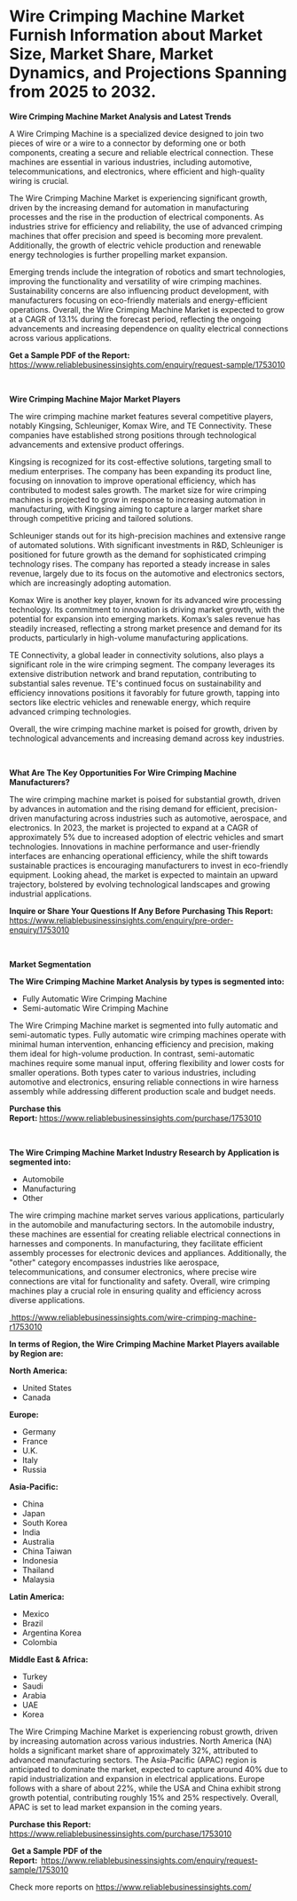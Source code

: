 <p><h1>Wire Crimping Machine Market Furnish Information about Market Size, Market Share, Market Dynamics, and Projections Spanning from 2025 to 2032.</h1></p><p><strong>Wire Crimping Machine Market Analysis and Latest Trends</strong></p>
<p><p>A Wire Crimping Machine is a specialized device designed to join two pieces of wire or a wire to a connector by deforming one or both components, creating a secure and reliable electrical connection. These machines are essential in various industries, including automotive, telecommunications, and electronics, where efficient and high-quality wiring is crucial.</p><p>The Wire Crimping Machine Market is experiencing significant growth, driven by the increasing demand for automation in manufacturing processes and the rise in the production of electrical components. As industries strive for efficiency and reliability, the use of advanced crimping machines that offer precision and speed is becoming more prevalent. Additionally, the growth of electric vehicle production and renewable energy technologies is further propelling market expansion.</p><p>Emerging trends include the integration of robotics and smart technologies, improving the functionality and versatility of wire crimping machines. Sustainability concerns are also influencing product development, with manufacturers focusing on eco-friendly materials and energy-efficient operations. Overall, the Wire Crimping Machine Market is expected to grow at a CAGR of 13.1% during the forecast period, reflecting the ongoing advancements and increasing dependence on quality electrical connections across various applications.</p></p>
<p><strong>Get a Sample PDF of the Report:&nbsp;</strong> <a href="https://www.reliablebusinessinsights.com/enquiry/request-sample/1753010?utm_campaign=2276&utm_medium=2&utm_source=Github&utm_content=ia&utm_term=10042025&utm_id=wire-crimping-machine">https://www.reliablebusinessinsights.com/enquiry/request-sample/1753010</a></p>
<p>&nbsp;</p>
<p><strong>Wire Crimping Machine Major Market Players</strong></p>
<p><p>The wire crimping machine market features several competitive players, notably Kingsing, Schleuniger, Komax Wire, and TE Connectivity. These companies have established strong positions through technological advancements and extensive product offerings.</p><p>Kingsing is recognized for its cost-effective solutions, targeting small to medium enterprises. The company has been expanding its product line, focusing on innovation to improve operational efficiency, which has contributed to modest sales growth. The market size for wire crimping machines is projected to grow in response to increasing automation in manufacturing, with Kingsing aiming to capture a larger market share through competitive pricing and tailored solutions.</p><p>Schleuniger stands out for its high-precision machines and extensive range of automated solutions. With significant investments in R&D, Schleuniger is positioned for future growth as the demand for sophisticated crimping technology rises. The company has reported a steady increase in sales revenue, largely due to its focus on the automotive and electronics sectors, which are increasingly adopting automation.</p><p>Komax Wire is another key player, known for its advanced wire processing technology. Its commitment to innovation is driving market growth, with the potential for expansion into emerging markets. Komax’s sales revenue has steadily increased, reflecting a strong market presence and demand for its products, particularly in high-volume manufacturing applications.</p><p>TE Connectivity, a global leader in connectivity solutions, also plays a significant role in the wire crimping segment. The company leverages its extensive distribution network and brand reputation, contributing to substantial sales revenue. TE's continued focus on sustainability and efficiency innovations positions it favorably for future growth, tapping into sectors like electric vehicles and renewable energy, which require advanced crimping technologies.</p><p>Overall, the wire crimping machine market is poised for growth, driven by technological advancements and increasing demand across key industries.</p></p>
<p>&nbsp;</p>
<p><strong>What Are The Key Opportunities For Wire Crimping Machine Manufacturers?</strong></p>
<p><p>The wire crimping machine market is poised for substantial growth, driven by advances in automation and the rising demand for efficient, precision-driven manufacturing across industries such as automotive, aerospace, and electronics. In 2023, the market is projected to expand at a CAGR of approximately 5% due to increased adoption of electric vehicles and smart technologies. Innovations in machine performance and user-friendly interfaces are enhancing operational efficiency, while the shift towards sustainable practices is encouraging manufacturers to invest in eco-friendly equipment. Looking ahead, the market is expected to maintain an upward trajectory, bolstered by evolving technological landscapes and growing industrial applications.</p></p>
<p><strong>Inquire or Share Your Questions If Any Before Purchasing This Report:</strong> <a href="https://www.reliablebusinessinsights.com/enquiry/pre-order-enquiry/1753010?utm_campaign=2276&utm_medium=2&utm_source=Github&utm_content=ia&utm_term=10042025&utm_id=wire-crimping-machine">https://www.reliablebusinessinsights.com/enquiry/pre-order-enquiry/1753010</a></p>
<p>&nbsp;</p>
<p><strong>Market Segmentation</strong></p>
<p><strong>The Wire Crimping Machine Market Analysis by types is segmented into:</strong></p>
<p><ul><li>Fully Automatic Wire Crimping Machine</li><li>Semi-automatic Wire Crimping Machine</li></ul></p>
<p><p>The Wire Crimping Machine market is segmented into fully automatic and semi-automatic types. Fully automatic wire crimping machines operate with minimal human intervention, enhancing efficiency and precision, making them ideal for high-volume production. In contrast, semi-automatic machines require some manual input, offering flexibility and lower costs for smaller operations. Both types cater to various industries, including automotive and electronics, ensuring reliable connections in wire harness assembly while addressing different production scale and budget needs.</p></p>
<p><strong>Purchase this Report:&nbsp;</strong><a href="https://www.reliablebusinessinsights.com/purchase/1753010?utm_campaign=2276&utm_medium=2&utm_source=Github&utm_content=ia&utm_term=10042025&utm_id=wire-crimping-machine">https://www.reliablebusinessinsights.com/purchase/1753010</a></p>
<p>&nbsp;</p>
<p><strong>The Wire Crimping Machine Market Industry Research by Application is segmented into:</strong></p>
<p><ul><li>Automobile</li><li>Manufacturing</li><li>Other</li></ul></p>
<p><p>The wire crimping machine market serves various applications, particularly in the automobile and manufacturing sectors. In the automobile industry, these machines are essential for creating reliable electrical connections in harnesses and components. In manufacturing, they facilitate efficient assembly processes for electronic devices and appliances. Additionally, the "other" category encompasses industries like aerospace, telecommunications, and consumer electronics, where precise wire connections are vital for functionality and safety. Overall, wire crimping machines play a crucial role in ensuring quality and efficiency across diverse applications.</p></p>
<p><a href="https://www.reliablebusinessinsights.com/wire-crimping-machine-r1753010?utm_campaign=2276&utm_medium=2&utm_source=Github&utm_content=ia&utm_term=10042025&utm_id=wire-crimping-machine">&nbsp;https://www.reliablebusinessinsights.com/wire-crimping-machine-r1753010</a></p>
<p><strong>In terms of Region, the Wire Crimping Machine Market Players available by Region are:</strong></p>
<p>
    <p> <strong> North America: </strong>
        <ul>
            <li>United States</li>
            <li>Canada</li>
        </ul>
        </p> 
    <p> <strong> Europe: </strong>
        <ul>
            <li>Germany</li>
            <li>France</li>
            <li>U.K.</li>
            <li>Italy</li>
            <li>Russia</li>
        </ul>
        </p> 
    <p> <strong> Asia-Pacific: </strong>
        <ul>
            <li>China</li>
            <li>Japan</li>
            <li>South Korea</li>
            <li>India</li>
            <li>Australia</li>
            <li>China Taiwan</li>
            <li>Indonesia</li>
            <li>Thailand</li>
            <li>Malaysia</li>
        </ul>
        </p> 
    <p> <strong> Latin America: </strong>
        <ul>
            <li>Mexico</li>
            <li>Brazil</li>
            <li>Argentina Korea</li>
            <li>Colombia</li>
        </ul>
        </p> 
    <p> <strong> Middle East & Africa: </strong>
        <ul>
            <li>Turkey</li>
            <li>Saudi</li>
            <li>Arabia</li>
            <li>UAE</li>
            <li>Korea</li>
        </ul>
    </p>
    </p>
<p><p>The Wire Crimping Machine Market is experiencing robust growth, driven by increasing automation across various industries. North America (NA) holds a significant market share of approximately 32%, attributed to advanced manufacturing sectors. The Asia-Pacific (APAC) region is anticipated to dominate the market, expected to capture around 40% due to rapid industrialization and expansion in electrical applications. Europe follows with a share of about 22%, while the USA and China exhibit strong growth potential, contributing roughly 15% and 25% respectively. Overall, APAC is set to lead market expansion in the coming years.</p></p>
<p><strong>Purchase this Report: </strong><a href="https://www.reliablebusinessinsights.com/purchase/1753010?utm_campaign=2276&utm_medium=2&utm_source=Github&utm_content=ia&utm_term=10042025&utm_id=wire-crimping-machine">https://www.reliablebusinessinsights.com/purchase/1753010</a></p>
<p>&nbsp;<strong>Get a Sample PDF of the Report:&nbsp;&nbsp;</strong><a href="https://www.reliablebusinessinsights.com/enquiry/request-sample/1753010?utm_campaign=2276&utm_medium=2&utm_source=Github&utm_content=ia&utm_term=10042025&utm_id=wire-crimping-machine">https://www.reliablebusinessinsights.com/enquiry/request-sample/1753010</a></p>
<p><strong></strong></p>
<p>Check more reports on <a href="https://www.reliablebusinessinsights.com/?utm_campaign=2276&utm_medium=2&utm_source=Github&utm_content=ia&utm_term=10042025&utm_id=wire-crimping-machine">https://www.reliablebusinessinsights.com/</a></p>